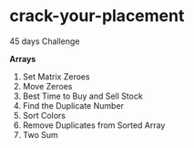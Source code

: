 # crack-your-placement
45 days Challenge

**Arrays**
1) Set Matrix Zeroes
2) Move Zeroes
3) Best Time to Buy and Sell Stock
4) Find the Duplicate Number
5) Sort Colors
6) Remove Duplicates from Sorted Array
7) Two Sum
